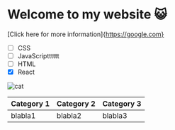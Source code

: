 # Welcome to my website 😺

[Click here for more information]{https://google.com}

- [ ] CSS
- [ ] JavaScriptttttt
- [ ] HTML
- [x] React

![cat](https://upload.wikimedia.org/wikipedia/commons/d/d4/Cat_March_2010-1a.jpg)

| Category 1 | Category 2 | Category 3 |
| ------ | ------ | ------ |
| blabla1 | blabla2 | blabla3 |
